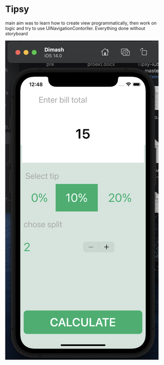 # Tipsy
main aim was to learn how to create view programmatically, then work on logic and try to use UINavigationContorller. Everything done without storyboard

![image](https://github.com/AltynbekDinmukhamed/Tipsy/blob/main/screenshots/Screenshot%202023-02-26%20at%2000.48.18.png)
